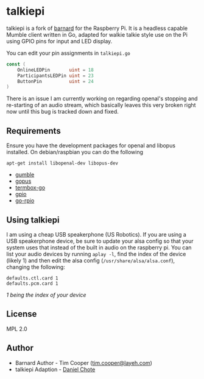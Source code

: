 # talkiepi

talkiepi is a fork of [barnard](https://github.com/layeh/barnard) for the Raspberry Pi.  It is a headless capable Mumble client written in Go, adapted for walkie talkie style use on the Pi using GPIO pins for input and LED display.

You can edit your pin assignments in `talkiepi.go`
```go
const (
	OnlineLEDPin       uint = 18
	ParticipantsLEDPin uint = 23
	ButtonPin          uint = 24
)
```

There is an issue I am currently working on regarding openal's stopping and re-starting of an audio stream, which basically leaves this very broken right now until this bug is tracked down and fixed.


## Requirements
Ensure you have the development packages for openal and libopus installed. On debian/raspbian you can do the following
```
apt-get install libopenal-dev libopus-dev
```

- [gumble](https://github.com/dchote/gumble)
- [gopus](https://github.com/layeh/gopus)
- [termbox-go](https://github.com/nsf/termbox-go)
- [gpio](https://github.com/dchote/gpio)
- [go-rpio](github.com/stianeikeland/go-rpio)

## Using talkiepi
I am using a cheap USB speakerphone (US Robotics). If you are using a USB speakerphone device, be sure to update your alsa config so that your system uses that instead of the built in audio on the raspberry pi. You can list your audio devices by running `aplay -l`, find the index of the device (likely 1) and then edit the alsa config (`/usr/share/alsa/alsa.conf`), changing the following:
```
defaults.ctl.card 1
defaults.pcm.card 1
```
_1 being the index of your device_

## License

MPL 2.0

## Author

- Barnard Author - Tim Cooper (<tim.cooper@layeh.com>)
- talkiepi Adaption - [Daniel Chote](https://github.com/dchote)
